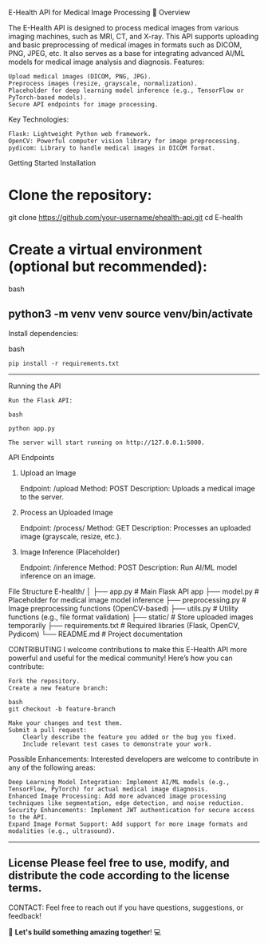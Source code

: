 E-Health API for Medical Image Processing 📡
Overview

The E-Health API is designed to process medical images from various imaging machines, such as MRI, CT, and X-ray. This API supports uploading and basic preprocessing of medical images in formats such as DICOM, PNG, JPEG, etc. It also serves as a base for integrating advanced AI/ML models for medical image analysis and diagnosis.
Features:

    Upload medical images (DICOM, PNG, JPG).
    Preprocess images (resize, grayscale, normalization).
    Placeholder for deep learning model inference (e.g., TensorFlow or PyTorch-based models).
    Secure API endpoints for image processing.

Key Technologies:

    Flask: Lightweight Python web framework.
    OpenCV: Powerful computer vision library for image preprocessing.
    pydicom: Library to handle medical images in DICOM format.

Getting Started
Installation

# Clone the repository:
  git clone https://github.com/your-username/ehealth-api.git
  cd E-health

# Create a virtual environment (optional but recommended):

bash

python3 -m venv venv
source venv/bin/activate
------------------------------------------------------------------------------------------------
Install dependencies:

bash

    pip install -r requirements.txt
-----------------------------------------------------------------------------------------------
Running the API

    Run the Flask API:

    bash

    python app.py

    The server will start running on http://127.0.0.1:5000.

API Endpoints
1. Upload an Image

    Endpoint: /upload
    Method: POST
    Description: Uploads a medical image to the server.

2. Process an Uploaded Image

    Endpoint: /process/<filename>
    Method: GET
    Description: Processes an uploaded image (grayscale, resize, etc.).

3. Image Inference (Placeholder)

    Endpoint: /inference
    Method: POST
    Description: Run AI/ML model inference on an image.


File Structure
E-health/
│
├── app.py             # Main Flask API app
├── model.py           # Placeholder for medical image model inference
├── preprocessing.py   # Image preprocessing functions (OpenCV-based)
├── utils.py           # Utility functions (e.g., file format validation)
├── static/            # Store uploaded images temporarily
├── requirements.txt   # Required libraries (Flask, OpenCV, Pydicom)
└── README.md          # Project documentation

CONTRIBUTING
I welcome contributions to make this E-Health API more powerful and useful for the medical community! Here’s how you can contribute:

    Fork the repository.
    Create a new feature branch:

    bash
    git checkout -b feature-branch

    Make your changes and test them.
    Submit a pull request:
        Clearly describe the feature you added or the bug you fixed.
        Include relevant test cases to demonstrate your work.

Possible Enhancements:
Interested developers are welcome to contribute in any of the following areas:

    Deep Learning Model Integration: Implement AI/ML models (e.g., TensorFlow, PyTorch) for actual medical image diagnosis.
    Enhanced Image Processing: Add more advanced image processing techniques like segmentation, edge detection, and noise reduction.
    Security Enhancements: Implement JWT authentication for secure access to the API.
    Expand Image Format Support: Add support for more image formats and modalities (e.g., ultrasound).
-----------------------------------------------------------------------------------------------------------------------------------------
License
 Please feel free to use, modify, and distribute the code according to the license terms.
-----------------------------------------------------------------------------------------------------------------------------------------
CONTACT:
Feel free to reach out if you have questions, suggestions, or feedback!

👾 **Let's build something amazing together**! 💻
